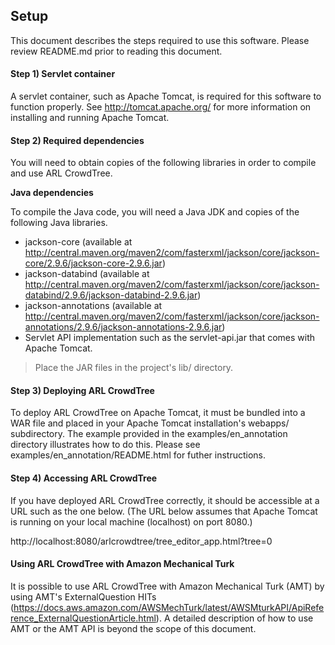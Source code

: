 ## Setup

This document describes the steps required to use this software. Please review README.md prior to reading this document.


#### Step 1) Servlet container

A servlet container, such as Apache Tomcat, is required for this software to function properly. See http://tomcat.apache.org/ for more information on installing and running Apache Tomcat.

#### Step 2) Required dependencies
 
You will need to obtain copies of the following libraries in order to compile and use ARL CrowdTree. 

**Java dependencies**

To compile the Java code, you will need a Java JDK and copies of the following Java libraries. 

* jackson-core (available at http://central.maven.org/maven2/com/fasterxml/jackson/core/jackson-core/2.9.6/jackson-core-2.9.6.jar)
* jackson-databind (available at  http://central.maven.org/maven2/com/fasterxml/jackson/core/jackson-databind/2.9.6/jackson-databind-2.9.6.jar)
* jackson-annotations (available at http://central.maven.org/maven2/com/fasterxml/jackson/core/jackson-annotations/2.9.6/jackson-annotations-2.9.6.jar)
* Servlet API implementation such as the servlet-api.jar that comes with Apache Tomcat.


> Place the JAR files in the project's lib/ directory.

#### Step 3) Deploying ARL CrowdTree

To deploy ARL CrowdTree on Apache Tomcat, it must be bundled into a WAR file and placed in your Apache Tomcat installation's webapps/ subdirectory. The example provided in the examples/en\_annotation directory illustrates how to do this. Please see examples/en\_annotation/README.html for futher instructions.

#### Step 4) Accessing ARL CrowdTree

If you have deployed ARL CrowdTree correctly, it should be accessible at a URL such as the one below. (The URL below assumes that Apache Tomcat is running on your local machine (localhost) on port 8080.) 
 
http://localhost:8080/arlcrowdtree/tree\_editor\_app.html?tree=0

#### Using ARL CrowdTree with Amazon Mechanical Turk

It is possible to use ARL CrowdTree with Amazon Mechanical Turk (AMT) by using AMT's ExternalQuestion HITs (https://docs.aws.amazon.com/AWSMechTurk/latest/AWSMturkAPI/ApiReference_ExternalQuestionArticle.html). A detailed description of how to use AMT or the AMT API is beyond the scope of this document. 
